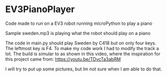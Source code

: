 # EV3PianoPlayer
Code made to run on a EV3 robot running microPython to play a piano


Sample sweden.mp3 is playing what the robot should play on a piano

The code in main.py should play Sweden by C418 but on only four keys. 
The leftmost key is F4. To make my code work I had to modify the track a lot.
The build is simular to as shown in this video, where the inspiration for this project came from: https://youtu.be/TDvcTa3abRM

I will try to put up some pictures, but Im not sure when I am able to do that.